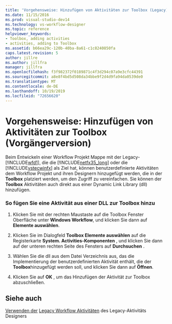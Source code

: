 ```yaml
---
title: 'Vorgehensweise: Hinzufügen von Aktivitäten zur Toolbox (Legacy) | Microsoft-Dokumentation'
ms.date: 11/15/2016
ms.prod: visual-studio-dev14
ms.technology: vs-workflow-designer
ms.topic: reference
helpviewer_keywords:
- Toolbox, adding activities
- activities, adding to Toolbox
ms.assetid: b66ea29c-120b-40ba-8a61-c1c8240850fa
caps.latest.revision: 5
author: jillre
ms.author: jillfra
manager: jillfra
ms.openlocfilehash: f3f982372f0189871c4f3d294c07a9e3cfc44391
ms.sourcegitcommit: a8e8f4bd5d508da34bbe9f2d4d9fa94da0539de0
ms.translationtype: MT
ms.contentlocale: de-DE
ms.lasthandoff: 10/19/2019
ms.locfileid: "72656620"
---
```

# <a name="how-to-add-activities-to-the-toolbox-legacy"></a>Vorgehensweise: Hinzufügen von Aktivitäten zur Toolbox (Vorgängerversion)
Beim Entwickeln einer Workflow Projekt Mappe mit der Legacy-[!INCLUDE[wfd1](../includes/wfd1-md.md)], die die [!INCLUDE[netfx35_long](../includes/netfx35-long-md.md)] oder die [!INCLUDE[vstecwinfx](../includes/vstecwinfx-md.md)] als Ziel hat, können benutzerdefinierte Aktivitäten dem Workflow Projekt und ihren Designern hinzugefügt werden, die in der **Toolbox** platziert werden, um den Zugriff zu vereinfachen. Sie können der **Toolbox** Aktivitäten auch direkt aus einer Dynamic Link Library (dll) hinzufügen.

### <a name="to-add-an-activity-to-the-toolbox-from-a-dll"></a>So fügen Sie eine Aktivität aus einer DLL zur Toolbox hinzu

1. Klicken Sie mit der rechten Maustaste auf die Toolbox Fenster Oberfläche unter **Windows Workflow**, und klicken Sie dann auf **Elemente auswählen**.

2. Klicken Sie im Dialogfeld **Toolbox Elemente auswählen** auf die Registerkarte **System. Activities-Komponenten** , und klicken Sie dann auf der unteren rechten Seite des Fensters auf **Durchsuchen** .

3. Wählen Sie die dll aus dem Datei Verzeichnis aus, das die Implementierung der benutzerdefinierten Aktivität enthält, die der **Toolbox**hinzugefügt werden soll, und klicken Sie dann auf **Öffnen**.

4. Klicken Sie auf **OK** , um das Hinzufügen der Aktivität zur Toolbox abzuschließen.

## <a name="see-also"></a>Siehe auch
 [Verwenden der](../workflow-designer/using-the-legacy-activity-designer.md) [Legacy Workflow Aktivitäten](../workflow-designer/legacy-workflow-activities.md) des Legacy-Aktivitäts Designers